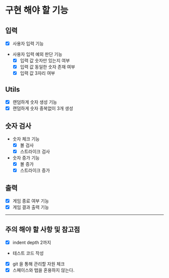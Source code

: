# 구현 해야 할 기능

## 입력

- [x] 사용자 입력 기능
- 사용자 입력 예외 판단 기능
  - [x] 입력 값 숫자만 있는지 여부
  - [x] 입력 값 동일한 숫자 존재 여부
  - [x] 입력 값 3자리 여부 

## Utils

- [x] 랜덤하게 숫자 생성 기능
- [x] 랜덤하게 숫자 중복없이 3개 생성

## 숫자 검사

- 숫자 체크 기능
    - [x] 볼 검사
    - [x] 스트라이크 검사
- 숫자 증가 기능 
    - [x] 볼 증가
    - [x] 스트라이크 증가

## 출력
- [x] 게임 종료 여부 기능
- [x] 게임 결과 출력 기능

------------------

## 주의 해야 할 사항 및 참고점
- [x] indent depth 2까지
- 테스트 코드 작성
- [x] git 을 통해 관리할 자원 체크
- [x] 스페이스와 탭을 혼용하지 않는다.
